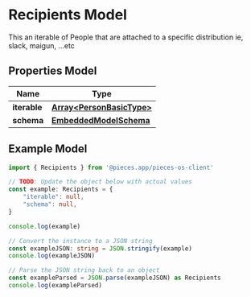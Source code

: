 
# Recipients Model

This an iterable of People that are attached to a specific distribution ie, slack, maigun, ...etc

## Properties Model

Name | Type
------------ | -------------
**iterable** | [**Array&lt;PersonBasicType&gt;**](PersonBasicType)
**schema** | [**EmbeddedModelSchema**](EmbeddedModelSchema)

## Example Model

```typescript
import { Recipients } from '@pieces.app/pieces-os-client'

// TODO: Update the object below with actual values
const example: Recipients = {
    "iterable": null,
    "schema": null,
}

console.log(example)

// Convert the instance to a JSON string
const exampleJSON: string = JSON.stringify(example)
console.log(exampleJSON)

// Parse the JSON string back to an object
const exampleParsed = JSON.parse(exampleJSON) as Recipients
console.log(exampleParsed)
```


